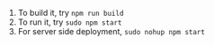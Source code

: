 1. To build it, try `npm run build`
2. To run it, try `sudo npm start`
3. For server side deployment, `sudo nohup npm start`
